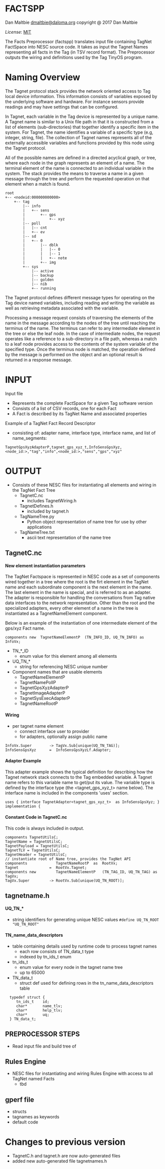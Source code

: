 FACTSPP
========

Dan Maltbie <dmaltbie@daloma.org>
copyright @ 2017 Dan Maltbie

*License*: [MIT](http://www.opensource.org/licenses/mit-license.php)

The Facts Preprocessor (factspp) translates input file containing TagNet FactSpace into NESC source code. It takes as input the Tagnet Names representing all facts in the Tag (in TSV record format). The Preprocessor outputs the wiring and definitions used by the Tag TinyOS program.

# Naming Overview

The Tagnet protocol stack provides the network oriented access
to Tag local device information. This information consists of
variables exposed by the underlying software and hardware.
For instance sensors provide readings and may have settings
that can be configured.

In Tagnet, each variable in the Tag device is represented by
a unique name. A Tagnet name is similar to a Unix file path in
that it is constructed from a list of elements (sub-directories)
that together identify a specific item in the system. For Tagnet,
the name identifies a variable of a specific type (e.g, integer,
string, file). The collection of Tagnet names represents all of
the externally accessible variables and functions provided by
this node using the Tagnet protocol.

All of the possible names are defined in a directed acyclical
graph, or tree, where each node in the graph represents an
element of a name. The terminal element of the name is connected
to an individual variable in the system. The stack provides the
means to traverse a name in a given message through the tree and
perform the requested operation on that element when a match
is found.


```
root
+-- <nodeid:000000000000>
    +-- tag
        |-- info
        |   +-- sens
        |       +-- gps
        |           +-- xyz
        |-- poll
        |   |-- cnt
        |   +-- ev
        |-- sd
        |   +-- 0
        |       |-- dblk
        |       |   |-- 0
        |       |   |-- 1
        |       |   +-- note
        |       +-- img
        +-- sys
            |-- active
            |-- backup
            |-- golden
            |-- nib
            +-- running
```

The Tagnet protocol defines different message types for operating
on the Tag device named variables, including reading and writing
the variable as well as retrieving metadata associated with the
variable.

Processing a message request consists of traversing the elements
of the name in the message according to the nodes of the tree
until reaching the terminus of the name. The terminus can refer
to any intermediate element in the tree or else the leaf node. In
the case of intermediate nodes, the request operates like a
reference to a sub-directory in a file path, whereas a match
to a leaf node provides access to the contents of the system
variable of the specified type. Once the terminus node is matched,
the operation defined by the message is performed on the object
and an optional result is returned in a response message.

# INPUT
Input file
- Represents the complete FactSpace for a given Tag software version
- Consists of a list of CSV records, one for each Fact
- A Fact is described by its TagNet Name and associated properties

Example of a TagNet Fact Record Descriptor
- consisting of: adapter name, interface type, interface name, and list of name_segments:
```
TagnetGpsXyzAdapterP,tagnet_gps_xyz_t,InfoSensGpsXyz,<node_id:>,"tag","info",<node_id:>,"sens","gps","xyz"
```
# OUTPUT
- Consists of these NESC files for instantiating all elements and wiring in the TagNet Fact Tree
  - TagnetC.nc
    - includes TagnetWiring.h
  - TagnetDefines.h
    - included by tagnet.h
  - TagNameTree.py
    - Python object representation of name tree for use by other applications
  - TagNameTree.txt
    - ascii text representation of the name tree

## TagnetC.nc
#### New element instantiation parameters
The TagNet Factspace is represented in NESC code as a set of components
wired together in a tree where the root is the firt element in the TagNet
name and each subordinate component is the next element in the name. The
last element in the name is special, and is referred to as an adapter.
The adapter is responsible for handling the conversations from Tag native
data interfaces to the network representation. Other than the root and
the specialized adapters, every other element of a name in the tree is instantiated as a TagnetNameElement component.

Below is an example of the instantiation of one intermediate element of
the gps/xyz Fact name.
```
components new  TagnetNameElementP  (TN_INFO_ID, UQ_TN_INFO) as InfoVx;
```
  - TN_*_ID
    - enum value for this element among all elements
  - UQ_TN_*
    - string for referencing NESC unique number
  - Component names that are usable elements
    - TagnetNameElementP
    - TagnetNamePollP
    - TagnetGpsXyzAdapterP
    - TagnetImageAdapterP
    - TagnetSysExecAdapterP
    - TagnetNameRootP
#### Wiring
  - per tagnet name element
    - connect interface user to provider
    - for adapters, optionally assign public name
```
InfoVx.Super        -> TagVx.Sub[unique(UQ_TN_TAG)];
InfoSensGpsXyz      =  InfoSensGpsXyzLf.Adapter;
```
#### Adapter Example
This adapter example shows the typical definition for describing how
the Tagnet network stack connects to the Tag embedded variable. A Tagnet
name refers to this variable
name to get/put its value. The variable type is defined by the interface
type (the <tagnet_gps_xyz_t> name below).
The interface name is included in the components 'uses' section.
```
uses { interface TagnetAdapter<tagnet_gps_xyz_t>  as InfoSensGpsXyz; }
implementation {
```
#### Constant Code in TagnetC.nc
This code is always included in output.
```
components TagnetUtilsC;
TagnetName = TagnetUtilsC;
TagnetPayload = TagnetUtilsC;
TagnetTLV = TagnetUtilsC;
TagnetHeader = TagnetUtilsC;
// instantiate root of Name tree, provides the TagNet API
components             TagnetNameRootP  as  RootVx;
Tagnet              =  RootVx.Tagnet;
components new         TagnetNameElementP   (TN_TAG_ID, UQ_TN_TAG) as TagVx;
TagVx.Super         -> RootVx.Sub[unique(UQ_TN_ROOT)];
```
## tagnetname.h
#### UQ_TN_*
- string identifiers for generating unique NESC values
                    `#define UQ_TN_ROOT              "UQ_TN_ROOT"`
#### TN_name_data_descriptors
- table containing details used by runtime code to process tagnet names
  - each row consists of TN_data_t type
  - indexed by tn_ids_t enum
- tn_ids_t
  - enum value for every node in the tagnet name tree
  - up to 65000
- TN_data_t
  - struct def used for defining rows in the tn_name_data_descriptors table
```
  typedef struct {
     tn_ids_t    id;
     char*       name_tlv;
     char*       help_tlv;
     char*       uq;
  } TN_data_t;
```

## PREPROCESSOR STEPS
- Read input file and build tree of



## Rules Engine
- NESC files for instantiating and wiring Rules Engine with access to all TagNet named Facts
  - tbd

## gperf file
 - structs
 - tagnames as keywords
 - default code

# Changes to previous version
- TagnetC.h and tagnet.h are now auto-generated files
- added new auto-generated file tagnetnames.h
